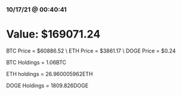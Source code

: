 ### 10/17/21 @ 00:40:41 

# Value: $169071.24



BTC Price = $60886.52
\ ETH Price = $3861.17
\ DOGE Price = $0.24


BTC Holdings = 1.06BTC

 ETH holdings = 26.960005962ETH

 DOGE Holdings = 1809.826DOGE

